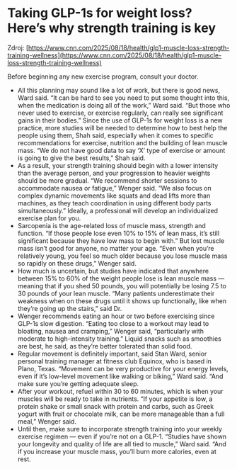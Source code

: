 # Taking GLP-1s for weight loss? Here’s why strength training is key

Zdroj: [https://www.cnn.com/2025/08/18/health/glp1-muscle-loss-strength-training-wellness](https://www.cnn.com/2025/08/18/health/glp1-muscle-loss-strength-training-wellness)

Before beginning any new exercise program, consult your doctor.

- All this planning may sound like a lot of work, but there is good news, Ward said. “It can be hard to see you need to put some thought into this, when the medication is doing all of the work,” Ward said. “But those who never used to exercise, or exercise regularly, can really see significant gains in their bodies.” Since the use of GLP-1s for weight loss is a new practice, more studies will be needed to determine how to best help the people using them, Shah said, especially when it comes to specific recommendations for exercise, nutrition and the building of lean muscle mass. “We do not have good data to say ‘X’ type of exercise or amount is going to give the best results,” Shah said.
- As a result, your strength training should begin with a lower intensity than the average person, and your progression to heavier weights should be more gradual. “We recommend shorter sessions to accommodate nausea or fatigue,” Wenger said. “We also focus on complex dynamic movements like squats and dead lifts more than machines, as they teach coordination in using different body parts simultaneously.” Ideally, a professional will develop an individualized exercise plan for you.
- Sarcopenia is the age-related loss of muscle mass, strength and function. “If those people lose even 10% to 15% of lean mass, it’s still significant because they have low mass to begin with.” But lost muscle mass isn’t good for anyone, no matter your age. “Even when you’re relatively young, you feel so much older because you lose muscle mass so rapidly on these drugs,” Wenger said.
- How much is uncertain, but studies have indicated that anywhere between 15% to 60% of the weight people lose is lean muscle mass — meaning that if you shed 50 pounds, you will potentially be losing 7.5 to 30 pounds of your lean muscle. “Many patients underestimate their weakness when on these drugs until it shows up functionally, like when they’re going up the stairs,” said Dr.
- Wenger recommends eating an hour or two before exercising since GLP-1s slow digestion. “Eating too close to a workout may lead to bloating, nausea and cramping,” Wenger said, “particularly with moderate to high-intensity training.” Liquid snacks such as smoothies are best, he said, as they’re better tolerated than solid food.
- Regular movement is definitely important, said Stan Ward, senior personal training manager at fitness club Equinox, who is based in Plano, Texas. “Movement can be very productive for your energy levels, even if it’s low-level movement like walking or biking,” Ward said. “And make sure you’re getting adequate sleep.
- After your workout, refuel within 30 to 60 minutes, which is when your muscles will be ready to take in nutrients. “If your appetite is low, a protein shake or small snack with protein and carbs, such as Greek yogurt with fruit or chocolate milk, can be more manageable than a full meal,” Wenger said.
- Until then, make sure to incorporate strength training into your weekly exercise regimen — even if you’re not on a GLP-1. “Studies have shown your longevity and quality of life are all tied to muscle,” Ward said. “And if you increase your muscle mass, you’ll burn more calories, even at rest.
